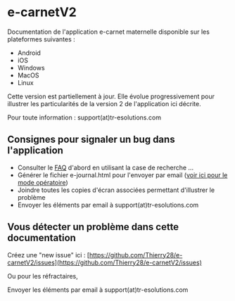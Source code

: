 # e-carnetV2

Documentation de l'application e-carnet maternelle disponible sur les plateformes suivantes : 

- Android
- iOS
- Windows
- MacOS
- Linux

Cette version est partiellement à jour. Elle évolue progressivement pour illustrer les particularités de la version 2 de l'application ici décrite.

Pour toute information : support(at)tr-esolutions.com

## Consignes pour signaler un bug dans l'application

- Consulter le [FAQ](https://e-carnetv2.readthedocs.io/fr/latest/70-FAQ/) d'abord en utilisant la case de recherche ...
- Générer le fichier e-journal.html pour l'envoyer par email ([voir ici pour le mode opératoire](https://e-carnetv2.readthedocs.io/fr/latest/25-Reglages#journal))
- Joindre toutes les copies d'écran associées permettant d'illustrer le problème
- Envoyer les éléments par email à support(at)tr-esolutions.com

## Vous détecter un problème dans cette documentation

Créez une "new issue" ici : [https://github.com/Thierry28/e-carnetV2/issues](https://github.com/Thierry28/e-carnetV2/issues)

Ou pour les réfractaires, 

Envoyer les éléments par email à support(at)tr-esolutions.com